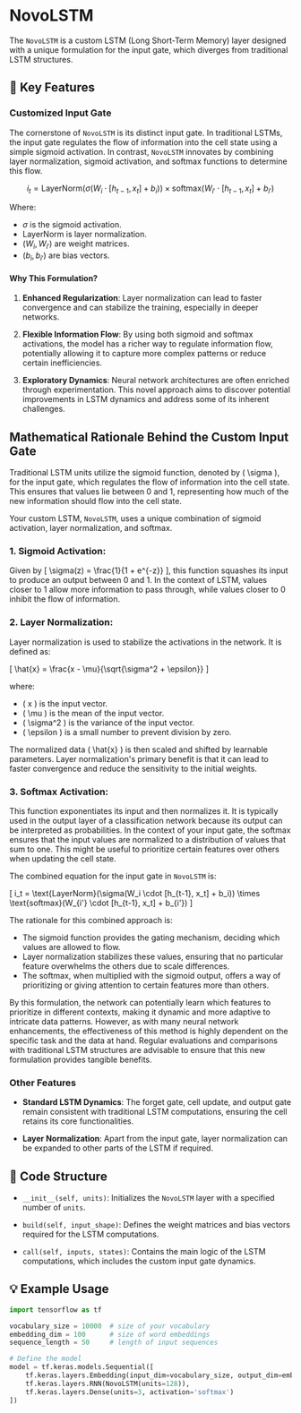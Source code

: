 # NovoLSTM

The `NovoLSTM` is a custom LSTM (Long Short-Term Memory) layer designed with a unique formulation for the input gate, which diverges from traditional LSTM structures.

## 🔑 **Key Features**

### Customized Input Gate

The cornerstone of `NovoLSTM` is its distinct input gate. In traditional LSTMs, the input gate regulates the flow of information into the cell state using a simple sigmoid activation. In contrast, `NovoLSTM` innovates by combining layer normalization, sigmoid activation, and softmax functions to determine this flow.

$$
i_t = \text{LayerNorm}(\sigma(W_i \cdot [h_{t-1}, x_t] + b_i)) \times \text{softmax}(W_{i'} \cdot [h_{t-1}, x_t] + b_{i'})
$$

Where:
- $`\sigma`$ is the sigmoid activation.
- $`\text{LayerNorm}`$ is layer normalization.
- $`( W_i, W_{i'})`$ are weight matrices.
- $`( b_i, b_{i'})`$ are bias vectors.

#### Why This Formulation?

1. **Enhanced Regularization**: Layer normalization can lead to faster convergence and can stabilize the training, especially in deeper networks.

2. **Flexible Information Flow**: By using both sigmoid and softmax activations, the model has a richer way to regulate information flow, potentially allowing it to capture more complex patterns or reduce certain inefficiencies.

3. **Exploratory Dynamics**: Neural network architectures are often enriched through experimentation. This novel approach aims to discover potential improvements in LSTM dynamics and address some of its inherent challenges.


## Mathematical Rationale Behind the Custom Input Gate

Traditional LSTM units utilize the sigmoid function, denoted by \( \sigma \), for the input gate, which regulates the flow of information into the cell state. This ensures that values lie between 0 and 1, representing how much of the new information should flow into the cell state.

Your custom LSTM, `NovoLSTM`, uses a unique combination of sigmoid activation, layer normalization, and softmax.

### 1. Sigmoid Activation:

Given by 
\[ \sigma(z) = \frac{1}{1 + e^{-z}} \],
this function squashes its input to produce an output between 0 and 1. In the context of LSTM, values closer to 1 allow more information to pass through, while values closer to 0 inhibit the flow of information.

### 2. Layer Normalization:

Layer normalization is used to stabilize the activations in the network. It is defined as:

\[ \hat{x} = \frac{x - \mu}{\sqrt{\sigma^2 + \epsilon}} \]

where:
- \( x \) is the input vector.
- \( \mu \) is the mean of the input vector.
- \( \sigma^2 \) is the variance of the input vector.
- \( \epsilon \) is a small number to prevent division by zero.

The normalized data \( \hat{x} \) is then scaled and shifted by learnable parameters. Layer normalization's primary benefit is that it can lead to faster convergence and reduce the sensitivity to the initial weights.

### 3. Softmax Activation:

This function exponentiates its input and then normalizes it. It is typically used in the output layer of a classification network because its output can be interpreted as probabilities. In the context of your input gate, the softmax ensures that the input values are normalized to a distribution of values that sum to one. This might be useful to prioritize certain features over others when updating the cell state.

The combined equation for the input gate in `NovoLSTM` is:

\[ i_t = \text{LayerNorm}(\sigma(W_i \cdot [h_{t-1}, x_t] + b_i)) \times \text{softmax}(W_{i'} \cdot [h_{t-1}, x_t] + b_{i'}) \]

The rationale for this combined approach is:
- The sigmoid function provides the gating mechanism, deciding which values are allowed to flow.
- Layer normalization stabilizes these values, ensuring that no particular feature overwhelms the others due to scale differences.
- The softmax, when multiplied with the sigmoid output, offers a way of prioritizing or giving attention to certain features more than others.

By this formulation, the network can potentially learn which features to prioritize in different contexts, making it dynamic and more adaptive to intricate data patterns. However, as with many neural network enhancements, the effectiveness of this method is highly dependent on the specific task and the data at hand. Regular evaluations and comparisons with traditional LSTM structures are advisable to ensure that this new formulation provides tangible benefits.



### Other Features

- **Standard LSTM Dynamics**: The forget gate, cell update, and output gate remain consistent with traditional LSTM computations, ensuring the cell retains its core functionalities.
  
- **Layer Normalization**: Apart from the input gate, layer normalization can be expanded to other parts of the LSTM if required.


## 📁 **Code Structure**

- `__init__(self, units)`: Initializes the `NovoLSTM` layer with a specified number of `units`.

- `build(self, input_shape)`: Defines the weight matrices and bias vectors required for the LSTM computations.

- `call(self, inputs, states)`: Contains the main logic of the LSTM computations, which includes the custom input gate dynamics.

## 💡 **Example Usage**

```python
import tensorflow as tf

vocabulary_size = 10000  # size of your vocabulary
embedding_dim = 100      # size of word embeddings
sequence_length = 50     # length of input sequences

# Define the model
model = tf.keras.models.Sequential([
    tf.keras.layers.Embedding(input_dim=vocabulary_size, output_dim=embedding_dim, input_length=sequence_length),
    tf.keras.layers.RNN(NovoLSTM(units=128)),
    tf.keras.layers.Dense(units=3, activation='softmax')
])

